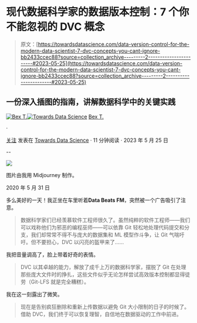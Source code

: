 # 现代数据科学家的数据版本控制：7 个你不能忽视的 DVC 概念

> 原文：[https://towardsdatascience.com/data-version-control-for-the-modern-data-scientist-7-dvc-concepts-you-cant-ignore-bb2433ccec88?source=collection_archive---------2-----------------------#2023-05-25](https://towardsdatascience.com/data-version-control-for-the-modern-data-scientist-7-dvc-concepts-you-cant-ignore-bb2433ccec88?source=collection_archive---------2-----------------------#2023-05-25)

## 一份深入插图的指南，讲解数据科学中的关键实践

[](https://ibexorigin.medium.com/?source=post_page-----bb2433ccec88--------------------------------)[![Bex T.](../Images/516496f32596e8ad56bf07f178a643c6.png)](https://ibexorigin.medium.com/?source=post_page-----bb2433ccec88--------------------------------)[](https://towardsdatascience.com/?source=post_page-----bb2433ccec88--------------------------------)[![Towards Data Science](../Images/a6ff2676ffcc0c7aad8aaf1d79379785.png)](https://towardsdatascience.com/?source=post_page-----bb2433ccec88--------------------------------) [Bex T.](https://ibexorigin.medium.com/?source=post_page-----bb2433ccec88--------------------------------)

·

[关注](https://medium.com/m/signin?actionUrl=https%3A%2F%2Fmedium.com%2F_%2Fsubscribe%2Fuser%2F39db050c2ac2&operation=register&redirect=https%3A%2F%2Ftowardsdatascience.com%2Fdata-version-control-for-the-modern-data-scientist-7-dvc-concepts-you-cant-ignore-bb2433ccec88&user=Bex+T.&userId=39db050c2ac2&source=post_page-39db050c2ac2----bb2433ccec88---------------------post_header-----------) 发表在 [Towards Data Science](https://towardsdatascience.com/?source=post_page-----bb2433ccec88--------------------------------) · 11 分钟阅读 · 2023 年 5 月 25 日[](https://medium.com/m/signin?actionUrl=https%3A%2F%2Fmedium.com%2F_%2Fvote%2Ftowards-data-science%2Fbb2433ccec88&operation=register&redirect=https%3A%2F%2Ftowardsdatascience.com%2Fdata-version-control-for-the-modern-data-scientist-7-dvc-concepts-you-cant-ignore-bb2433ccec88&user=Bex+T.&userId=39db050c2ac2&source=-----bb2433ccec88---------------------clap_footer-----------)

--

[](https://medium.com/m/signin?actionUrl=https%3A%2F%2Fmedium.com%2F_%2Fbookmark%2Fp%2Fbb2433ccec88&operation=register&redirect=https%3A%2F%2Ftowardsdatascience.com%2Fdata-version-control-for-the-modern-data-scientist-7-dvc-concepts-you-cant-ignore-bb2433ccec88&source=-----bb2433ccec88---------------------bookmark_footer-----------)![](../Images/d9bfb2bb06fd41ecd7191c98085578d9.png)

图片由我用 Midjourney 制作。

2020 年 5 月 31 日

多么美好的一天！我正坐在车里听着**Data Beats FM**，突然被一个广告吸引了注意。

> 数据科学家们已经羡慕软件工程师很久了。虽然纯粹的软件工程师——我们可以戏称他们为邪恶的编程巫师——可以依靠 Git 轻松地处理代码提交和分支，我们却常常不得不与庞大的数据集和 ML 模型作斗争，让 Git 气喘吁吁。但不要担心，DVC 以闪亮的盔甲来了……

我把音量调高了，脸上带着好奇的表情。

> DVC 以其卓越的能力，解放了成千上万的数据科学家，摆脱了 Git 在处理那些庞大文件时的挣扎，这些文件似乎无论怎样尝试高效版本控制都显得徒劳（Git-LFS 就是完全糟糕）。

我在这一刻露出了微笑。

> 现在是告别疯狂删除和重新上传数据以避免 Git 大小限制的日子的时候了。借助 DVC，我们终于可以恢复理智，自信地在数据驱动的工作中前进。

